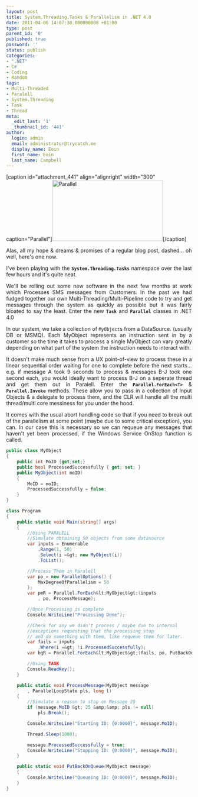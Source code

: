```yaml
---
layout: post
title: System.Threading.Tasks & Parallelism in .NET 4.0
date: 2011-04-06 14:07:30.000000000 +01:00
type: post
parent_id: '0'
published: true
password: ''
status: publish
categories:
- ".NET"
- C#
- Coding
- Random
tags:
- Multi-Threaded
- Paralell
- System.Threading
- Task
- Thread
meta:
  _edit_last: '1'
  _thumbnail_id: '441'
author:
  login: admin
  email: administrator@trycatch.me
  display_name: Eoin
  first_name: Eoin
  last_name: Campbell
---
```

<p>[caption id="attachment_441" align="alignright" width="300" caption="Parallel"]<img class="size-medium wp-image-441" title="Parallel" src="{{ site.baseurl }}/assets/multi-300x165.jpg" alt="Parallel" width="300" height="165" />[/caption]</p>
<p style="text-align: justify;">Alas, all my hope &amp; dreams &amp; promises of a regular blog post, dashed... oh well, here's one now.</p>
<p style="text-align: justify;">I've been playing with the <code><strong>System.Threading.Tasks</strong></code> namespace over the last few hours and it's quite neat.</p>
<p style="text-align: justify;">We'll be rolling out some new software in the next few months at work which Processes SMS messages from Customers. In the past we had fudged together our own Multi-Threading/Multi-Pipeline code to try and get messages through the system as quickly as possible but it was fairly bloated to say the least. Enter the new <code><strong>Task</strong></code> and <code><strong>Parallel</strong></code> classes in .NET 4.0</p>
<p><!--more--></p>
<p style="text-align: justify;">In our system, we take a collection of <code>MyObject</code>s from a DataSource. (usually DB or MSMQ). Each MyObject represents an instruction sent in by a customer so the time it takes to process a single MyObject can vary greatly depending on what part of the system the instruction needs to interact with.</p>
<p style="text-align: justify;">It doesn't make much sense from a UX point-of-view to process these in a linear sequential order waiting for one to complete before the next starts... e.g. if message A took 9 seconds to process &amp; messages B-J took one second each, you would ideally want to process B-J on a seperate thread and get them out in Paralell. Enter the <code><strong>Parallel.ForEach&lt;T&gt;</strong></code> &amp; <code><strong> Parallel.Invoke</strong></code> methods. These allow you to pass in a collection of Input Objects &amp; a delegate to process them, and the CLR will handle all the multi thread/multi core messiness for you under the hood.</p>
<p style="text-align: justify;">It comes with the usual abort handling code so that if you need to break out of the parallelism at some point (maybe due to some critical exception), you can. In our case this is necessary so we can requeue any messages that haven't yet been processed, if the Windows Service OnStop function is called.</p>

```csharp
public class MyObject
{
    public int MoID {get;set;}
    public bool ProcessedSuccessfully { get; set; }
    public MyObject(int moID)
    {
        MoID = moID;
        ProcessedSuccessfully = false;
    }
}

class Program
{
    public static void Main(string[] args)
    {
        //Using PARALELL
        //Simulate obtaining 50 objects from some datasource
        var inputs = Enumerable
            .Range(1, 50)
            .Select(i =&gt; new MyObject(i))
            .ToList();

        //Process Them in Paralell
        var po = new ParallelOptions() {
            MaxDegreeOfParallelism = 50
        };
        var pmR = Parallel.ForEach&lt;MyObject&gt;(inputs
            , po, ProcessMessage);

        //Once Processing is complete
        Console.WriteLine("Processing Done");

        //Check for any we didn't process / maybe due to internal
        //exceptions requesting that the processing stop
        // and do something with them, like requeue them for later.
        var fails = inputs
            .Where(i =&gt; !i.ProcessedSuccessfully);
        var bqR = Parallel.ForEach&lt;MyObject&gt;(fails, po, PutBackOnQueue);

        //Using TASK
        Console.ReadKey();
    }

    public static void ProcessMessage(MyObject message
        , ParallelLoopState pls, long l)
    {
        //Simulate a reason to stop on Message 25
        if (message.MoID &gt; 25 &amp;&amp; pls != null)
            pls.Break();

        Console.WriteLine("Starting ID: {0:0000}", message.MoID);

        Thread.Sleep(1000);

        message.ProcessedSuccessfully = true;
        Console.WriteLine("Stopping ID: {0:0000}", message.MoID);
    }

    public static void PutBackOnQueue(MyObject message)
    {
        Console.WriteLine("Queueing ID: {0:0000}", message.MoID);
    }
}
```